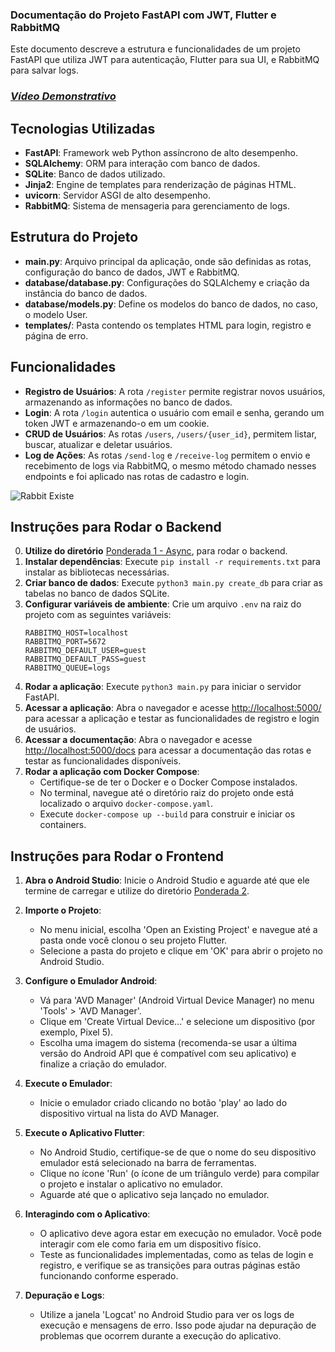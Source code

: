 ### Documentação do Projeto FastAPI com JWT, Flutter e RabbitMQ

Este documento descreve a estrutura e funcionalidades de um projeto FastAPI que utiliza JWT para autenticação, Flutter para sua UI, e RabbitMQ para salvar logs.

### [*Vídeo Demonstrativo*](https://drive.google.com/file/d/1Vh3TFzF9M7p_2Tzg7zVJIRP1NTqEElaN/view?usp=sharing)

## Tecnologias Utilizadas

- **FastAPI**: Framework web Python assíncrono de alto desempenho.
- **SQLAlchemy**: ORM para interação com banco de dados.
- **SQLite**: Banco de dados utilizado.
- **Jinja2**: Engine de templates para renderização de páginas HTML.
- **uvicorn**: Servidor ASGI de alto desempenho.
- **RabbitMQ**: Sistema de mensageria para gerenciamento de logs.

## Estrutura do Projeto

- **main.py**: Arquivo principal da aplicação, onde são definidas as rotas, configuração do banco de dados, JWT e RabbitMQ.
- **database/database.py**: Configurações do SQLAlchemy e criação da instância do banco de dados.
- **database/models.py**: Define os modelos do banco de dados, no caso, o modelo User.
- **templates/**: Pasta contendo os templates HTML para login, registro e página de erro.

## Funcionalidades

- **Registro de Usuários**: A rota `/register` permite registrar novos usuários, armazenando as informações no banco de dados.
- **Login**: A rota `/login` autentica o usuário com email e senha, gerando um token JWT e armazenando-o em um cookie.
- **CRUD de Usuários**: As rotas `/users`, `/users/{user_id}`, permitem listar, buscar, atualizar e deletar usuários.
- **Log de Ações**: As rotas `/send-log` e `/receive-log` permitem o envio e recebimento de logs via RabbitMQ, o mesmo método chamado nesses endpoints e foi aplicado nas rotas de cadastro e login.

![Rabbit Existe](./Mídia/image.png)

## Instruções para Rodar o Backend

0. **Utilize do diretório** [Ponderada 1 - Async](https://github.com/Gabi-Barretto/M10-Individual/tree/main/Ponderada%201%20-%20Async), para rodar o backend.
1. **Instalar dependências**: Execute `pip install -r requirements.txt` para instalar as bibliotecas necessárias.
2. **Criar banco de dados**: Execute `python3 main.py create_db` para criar as tabelas no banco de dados SQLite.
3. **Configurar variáveis de ambiente**: Crie um arquivo `.env` na raiz do projeto com as seguintes variáveis:
   ```env
   RABBITMQ_HOST=localhost
   RABBITMQ_PORT=5672
   RABBITMQ_DEFAULT_USER=guest
   RABBITMQ_DEFAULT_PASS=guest
   RABBITMQ_QUEUE=logs
   ```
4. **Rodar a aplicação**: Execute `python3 main.py` para iniciar o servidor FastAPI.
5. **Acessar a aplicação**: Abra o navegador e acesse [http://localhost:5000/](http://localhost:5000/) para acessar a aplicação e testar as funcionalidades de registro e login de usuários.
6. **Acessar a documentação**: Abra o navegador e acesse [http://localhost:5000/docs](http://localhost:5000/docs) para acessar a documentação das rotas e testar as funcionalidades disponíveis.
7. **Rodar a aplicação com Docker Compose**:
   - Certifique-se de ter o Docker e o Docker Compose instalados.
   - No terminal, navegue até o diretório raiz do projeto onde está localizado o arquivo `docker-compose.yaml`.
   - Execute `docker-compose up --build` para construir e iniciar os containers.

## Instruções para Rodar o Frontend

1. **Abra o Android Studio**: Inicie o Android Studio e aguarde até que ele termine de carregar e utilize do diretório [Ponderada 2](https://github.com/Gabi-Barretto/M10-Individual/tree/main/Ponderada%202).

2. **Importe o Projeto**:
   - No menu inicial, escolha 'Open an Existing Project' e navegue até a pasta onde você clonou o seu projeto Flutter.
   - Selecione a pasta do projeto e clique em 'OK' para abrir o projeto no Android Studio.

3. **Configure o Emulador Android**:
   - Vá para 'AVD Manager' (Android Virtual Device Manager) no menu 'Tools' > 'AVD Manager'.
   - Clique em 'Create Virtual Device...' e selecione um dispositivo (por exemplo, Pixel 5).
   - Escolha uma imagem do sistema (recomenda-se usar a última versão do Android API que é compatível com seu aplicativo) e finalize a criação do emulador.

4. **Execute o Emulador**:
   - Inicie o emulador criado clicando no botão 'play' ao lado do dispositivo virtual na lista do AVD Manager.

5. **Execute o Aplicativo Flutter**:
   - No Android Studio, certifique-se de que o nome do seu dispositivo emulador está selecionado na barra de ferramentas.
   - Clique no ícone 'Run' (o ícone de um triângulo verde) para compilar o projeto e instalar o aplicativo no emulador.
   - Aguarde até que o aplicativo seja lançado no emulador.

6. **Interagindo com o Aplicativo**:
   - O aplicativo deve agora estar em execução no emulador. Você pode interagir com ele como faria em um dispositivo físico.
   - Teste as funcionalidades implementadas, como as telas de login e registro, e verifique se as transições para outras páginas estão funcionando conforme esperado.

7. **Depuração e Logs**:
   - Utilize a janela 'Logcat' no Android Studio para ver os logs de execução e mensagens de erro. Isso pode ajudar na depuração de problemas que ocorrem durante a execução do aplicativo.